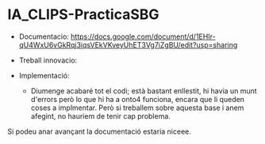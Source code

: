 # IA_CLIPS-PracticaSBG

- Documentacio: https://docs.google.com/document/d/1EHIr-qU4WxU6vGkRqj3iqsVEkVKveyUhET3Vg7iZgBU/edit?usp=sharing
- Treball innovacio: 


- Implementació:
  - Diumenge acabaré tot el codi; està bastant enllestit, hi havia un munt d'errors però lo que hi ha a onto4 funciona, encara que li queden coses a implmentar.
    Però si treballem sobre aquesta base i anem afegint, no hauriem de tenir cap problema.


Si podeu anar avançant la documentació estaria niceee.

